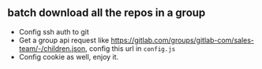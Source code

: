 ## batch download all the repos in a group

- Config ssh auth to git
- Get a group api request like https://gitlab.com/groups/gitlab-com/sales-team/-/children.json, config this url in `config.js`
- Config cookie as well, enjoy it.